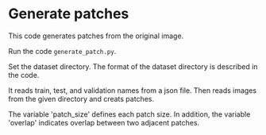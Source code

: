 # Generate patches
This code generates patches from the original image. <br>

Run the code `generate_patch.py`. <br>

Set the dataset directory. The format of the dataset directory is described in the code. <br>

It reads train, test, and validation names from a json file. Then reads images from the given directory and creats patches.

The variable 'patch_size' defines each patch size. In addition, the variable 'overlap'
indicates overlap between two adjacent patches. 
